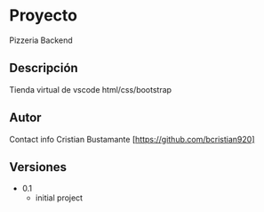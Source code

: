 # Proyecto
Pizzeria Backend
## Descripción
Tienda virtual de vscode html/css/bootstrap
## Autor
Contact info
Cristian Bustamante
[https://github.com/bcristian920]
## Versiones
* 0.1   
    * initial project